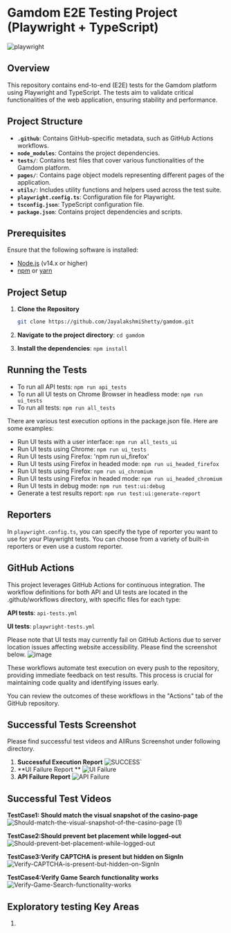 # Gamdom E2E Testing Project (Playwright + TypeScript)
![playwright](https://github.com/user-attachments/assets/2a997963-15c1-487c-a4d7-ed79925a6195)

## Overview

This repository contains end-to-end (E2E) tests for the Gamdom platform using Playwright and TypeScript. The tests aim to validate critical functionalities of the web application, ensuring stability and performance. 

## Project Structure
- **`.github`**: Contains GitHub-specific metadata, such as GitHub Actions workflows.
- **`node_modules`**: Contains the project dependencies.
- **`tests/`**: Contains test files that cover various functionalities of the Gamdom platform.
- **`pages/`**: Contains page object models representing different pages of the application.
- **`utils/`**: Includes utility functions and helpers used across the test suite.
- **`playwright.config.ts`**: Configuration file for Playwright.
- **`tsconfig.json`**: TypeScript configuration file.
- **`package.json`**: Contains project dependencies and scripts.


## Prerequisites

Ensure that the following software is installed:

- [Node.js](https://nodejs.org/) (v14.x or higher)
- [npm](https://www.npmjs.com/) or [yarn](https://classic.yarnpkg.com/en/docs/install)

## Project Setup

1. **Clone the Repository**

   ```bash
   git clone https://github.com/JayalakshmiShetty/gamdom.git
2. **Navigate to the project directory**: `cd gamdom`
3. **Install the dependencies**: `npm install`


## Running the Tests

- To run all API tests: `npm run api_tests`
- To run all UI tests on Chrome Browser in headless mode: `npm run ui_tests`
- To run all tests: `npm run all_tests`

 There are various test execution options in the package.json file. Here are some examples:
   * Run UI tests with a user interface: `npm run all_tests_ui`
   * Run UI tests using Chrome: `npm run ui_tests`
   * Run UI tests using Firefox: 'npm run ui_firefox'
   * Run UI tests using Firefox in headed mode: `npm run ui_headed_firefox`
   * Run UI tests using Firefox: `npm run ui_chromium`
   * Run UI tests using Firefox in headed mode: `npm run ui_headed_chromium`
   * Run UI tests in debug mode: `npm run test:ui:debug`
   * Generate a test results report: `npm run test:ui:generate-report`

## Reporters
In `playwright.config.ts`, you can specify the type of reporter you want to use for your Playwright tests. You can choose from a variety of built-in reporters or even use a custom reporter. 

## GitHub Actions
This project leverages GitHub Actions for continuous integration. The workflow definitions for both API and UI tests are located in the .github/workflows directory, with specific files for each type:
  
   **API tests**: `api-tests.yml`
   
   **UI tests**: `playwright-tests.yml`

Please note that UI tests may currently fail on GitHub Actions due to server location issues affecting website accessibility. Please find the screenshot below.
   ![image](https://github.com/user-attachments/assets/2c39107a-7cbb-4650-9c86-ee86ab2b1058)

These workflows automate test execution on every push to the repository, providing immediate feedback on test results. This process is crucial for maintaining code quality and identifying issues early.

You can review the outcomes of these workflows in the "Actions" tab of the GitHub repository.


## Successful Tests Screenshot 

Please find successful test videos and AllRuns Screenshot under following directory.
1. **Successful Execution Report** 
![SUCCESS](./successful-test-results/AllRuns.png)`
2. **UI Failure Report **
![UI Failure](https://github.com/user-attachments/assets/f740b4bf-5128-4917-a2fa-937f411e8be2)
3. **API Failure Report**
![API Failure](https://github.com/user-attachments/assets/284bf354-926b-4cc9-9cea-068ad5014054)

## Successful Test Videos  

   **TestCase1: Should match the visual snapshot of the casino-page**
![Should-match-the-visual-snapshot-of-the-casino-page (1)](https://github.com/user-attachments/assets/ab8f55d5-5578-4067-a2cb-827c70531b00)
 
  **TestCase2:Should prevent bet placement while logged-out**
![Should-prevent-bet-placement-while-logged-out](https://github.com/user-attachments/assets/f00771e2-b30b-4912-8008-52d638edee98)

  **TestCase3:Verify CAPTCHA is present but hidden on SignIn**
![Verify-CAPTCHA-is-present-but-hidden-on-SignIn](https://github.com/user-attachments/assets/b6fa7e28-a832-4642-be6a-76bc0630c5bf)

  **TestCase4:Verify Game Search functionality works**
![Verify-Game-Search-functionality-works](https://github.com/user-attachments/assets/cae2e89c-ecd7-4278-9a52-503dc64ca5fd)


## Exploratory testing Key Areas
1. 

